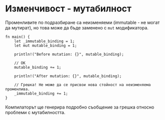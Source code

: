 # Изменчивост - мутабилност

Променливите по подразбиране са неизменяеми (immutable - не могат да мутират), но това може да бъде заменено с `mut` модификатора.

```rust,editable,ignore,mdbook-runnable
fn main() {
    let _immutable_binding = 1;
    let mut mutable_binding = 1;

    println!("Before mutation: {}", mutable_binding);

    // ОК
    mutable_binding += 1;

    println!("After mutation: {}", mutable_binding);

    // Грешка! Не може да се присвои нова стойност на неизменяема променлива.
    _immutable_binding += 1;
}
```

Компилаторът ще генерира подробно съобщение за грешка относно проблеми с мутабилността.
